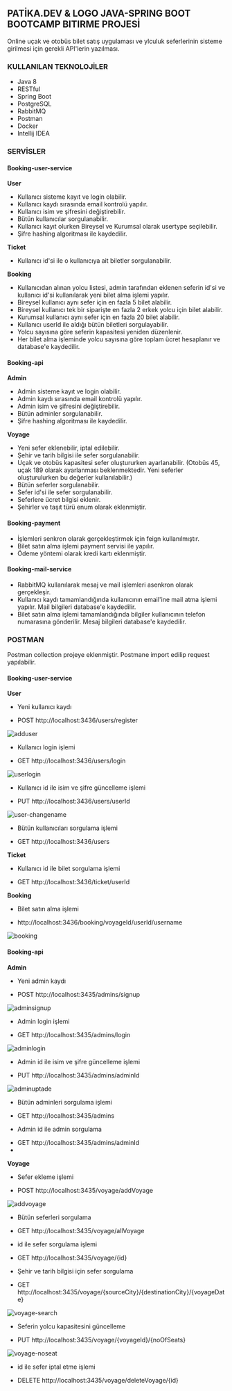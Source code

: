 ## PATİKA.DEV & LOGO JAVA-SPRING BOOT BOOTCAMP BITIRME PROJESİ

Online uçak ve otobüs bilet satış uygulaması ve ylculuk seferlerinin sisteme girilmesi için gerekli API'lerin yazılması.

### KULLANILAN TEKNOLOJİLER

- Java 8
- RESTful
- Spring Boot
- PostgreSQL
- RabbitMQ
- Postman
- Docker
- Intellij IDEA

### SERVİSLER

#### Booking-user-service

**User**

* Kullanıcı sisteme kayıt ve login olabilir.
* Kullanıcı kaydı sırasında email kontrolü yapılır.
* Kullanıcı isim ve şifresini değiştirebilir.
* Bütün kullanıcılar sorgulanabilir.
* Kullanıcı kayıt olurken Bireysel ve Kurumsal olarak usertype seçilebilir.
* Şifre hashing algoritması ile kaydedilir.

**Ticket**

* Kullanıcı id'si ile o kullanıcıya ait biletler sorgulanabilir.

**Booking**

* Kullanıcıdan alınan yolcu listesi, admin tarafından eklenen seferin id'si ve kullanıcı id'si kullanılarak yeni bilet alma işlemi yapılır.
* Bireysel kullanıcı aynı sefer için en fazla 5 bilet alabilir.
* Bireysel kullanıcı tek bir siparişte en fazla 2 erkek yolcu için bilet alabilir.
* Kurumsal kullanıcı aynı sefer için en fazla 20 bilet alabilir.
* Kullanıcı userId ile aldığı bütün biletleri sorgulayabilir.
* Yolcu sayısına göre seferin kapasitesi yeniden düzenlenir.
* Her bilet alma işleminde yolcu sayısına göre toplam ücret hesaplanır ve database'e kaydedilir.

#### Booking-api

**Admin**

* Admin sisteme kayıt ve login olabilir.
* Admin kaydı sırasında email kontrolü yapılır.
* Admin isim ve şifresini değiştirebilir.
* Bütün adminler sorgulanabilir.
* Şifre hashing algoritması ile kaydedilir.

**Voyage**

* Yeni sefer eklenebilir, iptal edilebilir.
* Şehir ve tarih bilgisi ile sefer sorgulanabilir.
* Uçak ve otobüs kapasitesi sefer oluştururken ayarlanabilir. (Otobüs 45, uçak 189 olarak ayarlanması beklenmektedir. Yeni seferler oluşturulurken bu değerler kullanılabilir.)
* Bütün seferler sorgulanabilir.
* Sefer id'si ile sefer sorgulanabilir.
* Seferlere ücret bilgisi eklenir.
* Şehirler ve taşıt türü enum olarak eklenmiştir.

#### Booking-payment

* İşlemleri senkron olarak gerçekleştirmek için feign kullanılmıştır.
* Bilet satın alma işlemi payment servisi ile yapılır.
* Ödeme yöntemi olarak kredi kartı eklenmiştir.

#### Booking-mail-service

* RabbitMQ kullanılarak mesaj ve mail işlemleri asenkron olarak gerçekleşir.
* Kullanıcı kaydı tamamlandığında kullanıcının email'ine mail atma işlemi yapılır. Mail bilgileri database'e kaydedilir.
* Bilet satın alma işlemi tamamlandığında bilgiler kullanıcının telefon numarasına gönderilir. Mesaj bilgileri database'e kaydedilir.

### POSTMAN

Postman collection projeye eklenmiştir. Postmane import edilip request yapılabilir.

#### Booking-user-service

**User**

* Yeni kullanıcı kaydı
- POST http://localhost:3436/users/register

![adduser](https://user-images.githubusercontent.com/72973798/183329096-17df83d5-5f49-4453-8eb5-8867bbe33bc1.png)

* Kullanıcı login işlemi
- GET http://localhost:3436/users/login

![userlogin](https://user-images.githubusercontent.com/72973798/183329162-563724cb-2b11-4013-87c8-5edb37796dfc.png)

* Kullanıcı id ile isim ve şifre güncelleme işlemi
- PUT http://localhost:3436/users/userId

![user-changename](https://user-images.githubusercontent.com/72973798/183329199-3e28792e-f3b7-4de3-ac3d-b65cdfb01047.png)

* Bütün kullanıcıları sorgulama işlemi
- GET http://localhost:3436/users

**Ticket**

* Kullanıcı id ile bilet sorgulama işlemi
- GET http://localhost:3436/ticket/userId

**Booking**

* Bilet satın alma işlemi
- http://localhost:3436/booking/voyageId/userId/username

![booking](https://user-images.githubusercontent.com/72973798/183329242-09d1c60e-9149-4096-9cfa-a8b2418b499f.png)


#### Booking-api

**Admin**

* Yeni admin kaydı
- POST http://localhost:3435/admins/signup

![adminsignup](https://user-images.githubusercontent.com/72973798/183329311-6a583171-a446-445f-b0f6-05d778d9af7c.png)

* Admin login işlemi
- GET http://localhost:3435/admins/login

![adminlogin](https://user-images.githubusercontent.com/72973798/183329333-27a6de49-bad6-4ea1-b749-9837e4246cb0.png)

* Admin id ile isim ve şifre güncelleme işlemi
- PUT http://localhost:3435/admins/adminId

![adminuptade](https://user-images.githubusercontent.com/72973798/183329346-f93cecf3-e4c9-48f4-ba87-c152cdde9d73.png)

* Bütün adminleri sorgulama işlemi
- GET http://localhost:3435/admins
* Admin id ile admin sorgulama
- GET http://localhost:3435/admins/adminId
- 
**Voyage**

* Sefer ekleme işlemi
- POST http://localhost:3435/voyage/addVoyage

![addvoyage](https://user-images.githubusercontent.com/72973798/183329386-bda0b067-b216-4fdf-9b26-ab2bf74e59a7.png)

* Bütün seferleri sorgulama
- GET http://localhost:3435/voyage/allVoyage
* id ile sefer sorgulama işlemi
- GET http://localhost:3435/voyage/{id}
* Şehir ve tarih bilgisi için sefer sorgulama
- GET http://localhost:3435/voyage/{sourceCity}/{destinationCity}/{voyageDate}

![voyage-search](https://user-images.githubusercontent.com/72973798/183329431-cbc8231a-1e55-4271-ae8b-2387a419a2aa.png)

* Seferin yolcu kapasitesini güncelleme
- PUT http://localhost:3435/voyage/{voyageId}/{noOfSeats}

![voyage-noseat](https://user-images.githubusercontent.com/72973798/183329445-8975cb79-9f8c-4ced-8988-411eff62d932.png)

* id ile sefer iptal etme işlemi 
- DELETE http://localhost:3435/voyage/deleteVoyage/{id}

